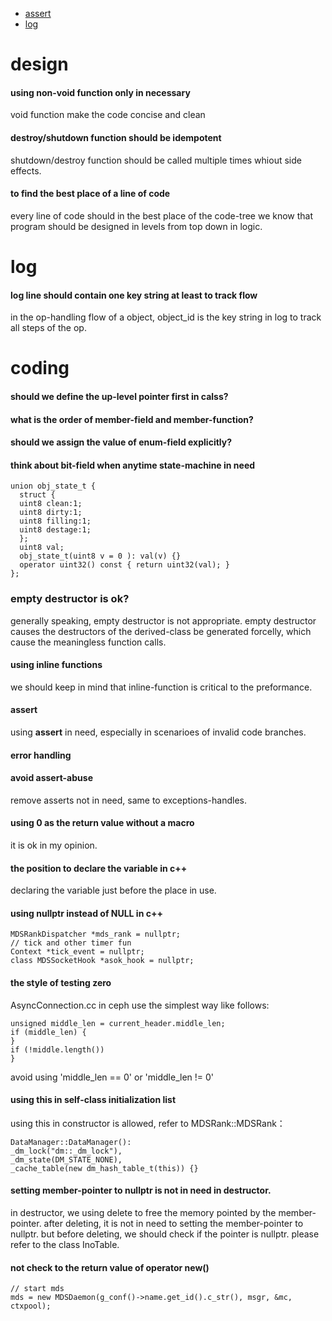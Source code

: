 - [assert](#assert)
- [log](#log)

# design
#### using non-void function only in necessary
void function make the code concise and clean

#### destroy/shutdown function should be idempotent
shutdown/destroy function should be called multiple times whiout side effects.

#### to find the best place of a line of code
every line of code should in the best place of the code-tree
we know that program should be designed in levels from top down in logic.

# log
#### log line should contain one key string at least to track flow
in the op-handling flow of a object, object_id is the key string in log to track all steps of the op.

# coding
#### should we define the up-level pointer first in calss?
#### what is the order of member-field and member-function?
#### should we assign the value of enum-field explicitly?
#### think about bit-field when anytime state-machine in need
```
union obj_state_t {
  struct {
  uint8 clean:1;
  uint8 dirty:1;
  uint8 filling:1;
  uint8 destage:1;
  };
  uint8 val;
  obj_state_t(uint8 v = 0 ): val(v) {}
  operator uint32() const { return uint32(val); }
};
```

### empty destructor is ok?
generally speaking, empty destructor is not appropriate.
empty destructor causes the destructors of the derived-class be generated forcelly, which cause the meaningless function calls.

#### using inline functions
we should keep in mind that inline-function is critical to the preformance.

#### assert
using **assert** in need, especially in scenarioes of invalid code branches.

#### error handling

#### avoid assert-abuse
remove asserts not in need, same to exceptions-handles.

#### using 0 as the return value without a macro
it is ok in my opinion.

#### the position to declare the variable in c++
declaring the variable just before the place in use.

#### using nullptr instead of NULL in c++
```
MDSRankDispatcher *mds_rank = nullptr;
// tick and other timer fun
Context *tick_event = nullptr;
class MDSSocketHook *asok_hook = nullptr;
```

#### the style of testing zero
AsyncConnection.cc in ceph use the simplest way like follows:
```
unsigned middle_len = current_header.middle_len;
if (middle_len) {
}
if (!middle.length())
}
```
avoid using 'middle_len == 0' or 'middle_len != 0'

#### using this in self-class initialization list
using this in constructor is allowed, refer to MDSRank::MDSRank：
```
DataManager::DataManager():
_dm_lock("dm::_dm_lock"), 
_dm_state(DM_STATE_NONE),
_cache_table(new dm_hash_table_t(this)) {}
```

#### setting member-pointer to nullptr is not in need in destructor.
in destructor, we using delete to free the memory pointed by the member-pointer.
after deleting, it is not in need to setting the member-pointer to nullptr.
but before deleting, we should check if the pointer is nullptr.
please refer to the class InoTable.

#### not check to the return value of operator new()
```
// start mds
mds = new MDSDaemon(g_conf()->name.get_id().c_str(), msgr, &mc, ctxpool);
```
